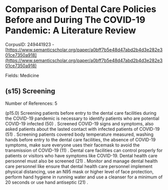 # Comparison of Dental Care Policies Before and During The COVID-19 Pandemic: A Literature Review

CorpusID: 249441923 - [https://www.semanticscholar.org/paper/a0bff7b5e48d47abd2b4d3e282e301ce7350a918](https://www.semanticscholar.org/paper/a0bff7b5e48d47abd2b4d3e282e301ce7350a918)

Fields: Medicine

## (s15) Screening
Number of References: 5

(p15.0) Screening patients before entry to the dental care facilities during the COVID-19 pandemic is necessary to identify patients who are potential COVID-19 infected (50) . Screened COVID-19 signs and symptoms, also asked patients about the lasted contact with infected patients of COVID-19 (51) . Screening patients covered body temperature measured, washing hands before entry to the dental care facilities, the absence of COVID-19 symptoms, make sure everyone uses their facemask to avoid the transmission of COVID-19 (11) . Dental care facilities can control properly for patients or visitors who have symptoms like COVID-19. Dental health care personnel must also be screened (21) . Monitor and manage dental health care personnel like ensure that dental health care personnel implement physical distancing, use an N95 mask or higher level of face protection, perform hand hygiene in running water and use a cleanser for a minimum of 20 seconds or use hand antiseptic (21) .
